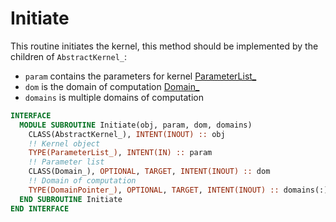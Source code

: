 # Initiate

This routine initiates the kernel, this method should be implemented by the children of `AbstractKernel_`:

- `param` contains the parameters for kernel [ParameterList_](../ParameterList/ParameterList_.md)
- `dom` is the domain of computation [Domain_](../Domain/Domain_.md)
- `domains` is multiple domains of computation 

```fortran
INTERFACE
  MODULE SUBROUTINE Initiate(obj, param, dom, domains)
    CLASS(AbstractKernel_), INTENT(INOUT) :: obj
    !! Kernel object
    TYPE(ParameterList_), INTENT(IN) :: param
    !! Parameter list
    CLASS(Domain_), OPTIONAL, TARGET, INTENT(INOUT) :: dom
    !! Domain of computation
    TYPE(DomainPointer_), OPTIONAL, TARGET, INTENT(INOUT) :: domains(:)
  END SUBROUTINE Initiate
END INTERFACE
```
